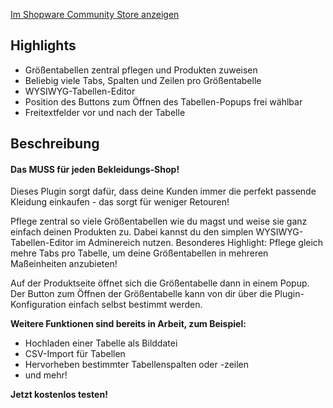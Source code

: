 <a href="https://store.shopware.com/flink80371762620/groessentabellen-fuer-shopware-6.html" target="_blank">Im Shopware Community Store anzeigen</a>

## Highlights

* Größentabellen zentral pflegen und Produkten zuweisen
* Beliebig viele Tabs, Spalten und Zeilen pro Größentabelle
* WYSIWYG-Tabellen-Editor
* Position des Buttons zum Öffnen des Tabellen-Popups frei wählbar
* Freitextfelder vor und nach der Tabelle

## Beschreibung

#### **Das MUSS für jeden Bekleidungs-Shop!**

Dieses Plugin sorgt dafür, dass deine Kunden immer die perfekt passende Kleidung einkaufen - das sorgt für weniger Retouren!

Pflege zentral so viele Größentabellen wie du magst und weise sie ganz einfach deinen Produkten zu. Dabei kannst du den simplen WYSIWYG-Tabellen-Editor im Adminereich nutzen. Besonderes Highlight: Pflege gleich mehre Tabs pro Tabelle, um deine Größentabellen in mehreren Maßeinheiten anzubieten!

Auf der Produktseite öffnet sich die Größentabelle dann in einem Popup. Der Button zum Öffnen der Größentabelle kann von dir über die Plugin-Konfiguration einfach selbst bestimmt werden.

**Weitere Funktionen sind bereits in Arbeit, zum Beispiel:**

* Hochladen einer Tabelle als Bilddatei
* CSV-Import für Tabellen
* Hervorheben bestimmter Tabellenspalten oder -zeilen
* und mehr!

**Jetzt kostenlos testen!**

